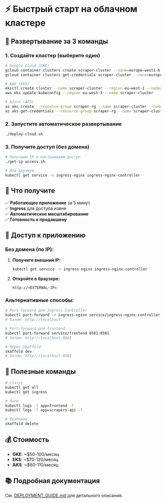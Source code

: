 # ⚡ Быстрый старт на облачном кластере

## 🚀 Развертывание за 3 команды

### 1. Создайте кластер (выберите один)

```bash
# Google Cloud (GKE)
gcloud container clusters create scraper-cluster --zone=europe-west1-b --num-nodes=3 --machine-type=e2-standard-2
gcloud container clusters get-credentials scraper-cluster --zone=europe-west1-b

# AWS (EKS)
eksctl create cluster --name scraper-cluster --region eu-west-1 --nodegroup-name workers --node-type t3.medium --nodes 3
aws eks update-kubeconfig --region eu-west-1 --name scraper-cluster

# Azure (AKS)
az aks create --resource-group scraper-rg --name scraper-cluster --node-count 3 --node-vm-size Standard_B2s
az aks get-credentials --resource-group scraper-rg --name scraper-cluster
```

### 2. Запустите автоматическое развертывание

```bash
./deploy-cloud.sh
```

### 3. Получите доступ (без домена)

```bash
# Получаем IP и настраиваем доступ
./get-ip-access.sh

# Или вручную
kubectl get service -n ingress-nginx ingress-nginx-controller
```

## 🎯 Что получите

✅ **Работающее приложение** за 5 минут  
✅ **Ingress** для доступа извне  
✅ **Автоматическое масштабирование**  
✅ **Готовность к продакшену**  

## 📱 Доступ к приложению

### Без домена (по IP):

1. **Получите внешний IP:**
   ```bash
   kubectl get service -n ingress-nginx ingress-nginx-controller
   ```

2. **Откройте в браузере:**
   ```
   http://<EXTERNAL-IP>
   ```

### Альтернативные способы:

```bash
# Port-forward для Ingress Controller
kubectl port-forward -n ingress-nginx service/ingress-nginx-controller 80:80
# Затем: http://localhost

# Port-forward для frontend
kubectl port-forward service/frontend 8501:8501
# Затем: http://localhost:8501

# Через Skaffold
skaffold dev
# Затем: http://localhost:8501
```

## 🔧 Полезные команды

```bash
# Статус
kubectl get all
kubectl get ingress

# Логи
kubectl logs -l app=frontend -f
kubectl logs -l app=scrapers-api -f

# Удаление
skaffold delete
```

## 💰 Стоимость

- **GKE**: ~$50-100/месяц
- **EKS**: ~$70-120/месяц  
- **AKS**: ~$60-110/месяц

## 📚 Подробная документация

См. [DEPLOYMENT_GUIDE.md](DEPLOYMENT_GUIDE.md) для детального описания.
